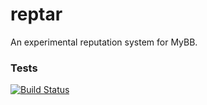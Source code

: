 reptar
======

An experimental reputation system for MyBB.


### Tests
[![Build Status](https://travis-ci.org/Tim-B/reptar.png?branch=master)](https://travis-ci.org/Tim-B/reptar)